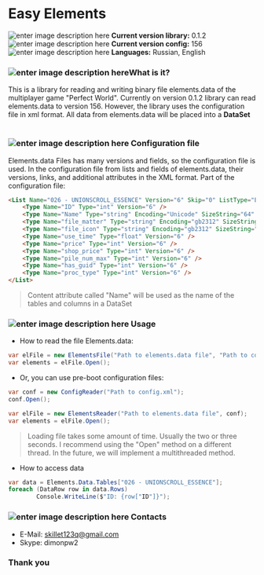 # Easy Elements #
![enter image description here](https://cdn0.iconfinder.com/data/icons/windows8_icons/26/dll.png) **Current version library:** 0.1.2<br>
![enter image description here](https://cdn1.iconfinder.com/data/icons/hawcons/32/698693-icon-102-document-file-xml-24.png) **Current version config:** 156<br>
![enter image description here](https://cdn4.iconfinder.com/data/icons/logos-4/24/Translate-24.png) **Languages:** Russian, English<br>

### ![enter image description here](https://cdn3.iconfinder.com/data/icons/social-7/500/Help_mark_query_question_support_talk-24.png)What is it?
This is a library for reading and writing binary file elements.data of the multiplayer game "Perfect World".
Currently on version 0.1.2 library can read elements.data to version 156. However, the library uses the configuration file in xml format.
All data from elements.data will be placed into a **DataSet**
<br>
<br>
### ![enter image description here](https://cdn1.iconfinder.com/data/icons/flat-design-icons-set-1/256/Free-14-24.png) Configuration file
Elements.data Files has many versions and fields, so the configuration file is used. In the configuration file from lists and fields of elements.data, their versions, links, and additional attributes in the XML format. 
Part of the configuration file:
```html
<List Name="026 - UNIONSCROLL_ESSENCE" Version="6" Skip="0" ListType="Essence">
    <Type Name="ID" Type="int" Version="6" />
    <Type Name="Name" Type="string" Encoding="Unicode" SizeString="64" Version="6" />
    <Type Name="file_matter" Type="string" Encoding="gb2312" SizeString="128" Version="6" />
    <Type Name="file_icon" Type="string" Encoding="gb2312" SizeString="128" Version="6" />
    <Type Name="use_time" Type="float" Version="6" />
    <Type Name="price" Type="int" Version="6" />
    <Type Name="shop_price" Type="int" Version="6" />
    <Type Name="pile_num_max" Type="int" Version="6" />
    <Type Name="has_guid" Type="int" Version="6" />
    <Type Name="proc_type" Type="int" Version="6" />
</List>
```

> Content attribute called "Name" will be used as the name of the tables and columns in a DataSet

### ![enter image description here](https://cdn2.iconfinder.com/data/icons/ballicons-2-free/100/wrench-24.png) Usage
 - How to read the file Elements.data:
```csharp
var elFile = new ElementsFile("Path to elements.data file", "Path to config.xml");
var elements = elFile.Open(); 
```

 - Or, you can use pre-boot configuration files:
```csharp
var conf = new ConfigReader("Path to config.xml");
conf.Open();

var elFile = new ElementsReader("Path to elements.data file", conf);
var elements = elFile.Open(); 
```

> Loading file takes some amount of time. Usually the two or three seconds. I recommend using the "Open" method on a different thread. In the future, we will implement a multithreaded method.
 
  - How to access data
```csharp
var data = Elements.Data.Tables["026 - UNIONSCROLL_ESSENCE"];
foreach (DataRow row in data.Rows)
        Console.WriteLine($"ID: {row["ID"]}");
```

### ![enter image description here](https://cdn2.iconfinder.com/data/icons/finance-vol-3-1/128/finance-67-24.png) Contacts
 - E-Mail: skillet123q@gmail.com
 - Skype: dimonpw2

 


### Thank you
